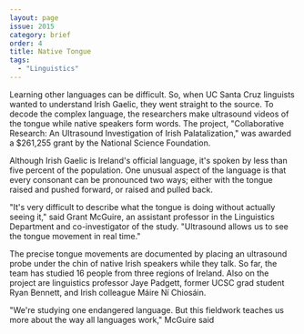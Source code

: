 ```yaml
---
layout: page
issue: 2015
category: brief
order: 4
title: Native Tongue
tags:
  - "Linguistics"
---
```


Learning other languages can be difficult. So, when UC Santa Cruz linguists wanted to understand Irish Gaelic, they went straight to the source. To decode the complex language, the researchers make ultrasound videos of the tongue while native speakers form words. The project, "Collaborative Research: An Ultrasound Investigation of Irish Palatalization," was awarded a $261,255 grant by the National Science Foundation.

Although Irish Gaelic is Ireland's official language, it's spoken by less than five percent of the population. One unusual aspect of the language is that every consonant can be pronounced two ways; either with the tongue raised and pushed forward, or raised and pulled back.

"It's very difficult to describe what the tongue is doing without actually seeing it," said Grant McGuire, an assistant professor in the Linguistics Department and co-investigator of the study. "Ultrasound allows us to see the tongue movement in real time."

The precise tongue movements are documented by placing an ultrasound probe under the chin of native Irish speakers while they talk. So far, the team has studied 16 people from three regions of Ireland.
Also on the project are linguistics professor Jaye Padgett, former UCSC grad student Ryan Bennett, and Irish colleague Máire Ní Chiosáin.

"We're studying one endangered language. But this fieldwork teaches us more about the way all languages work," McGuire said
